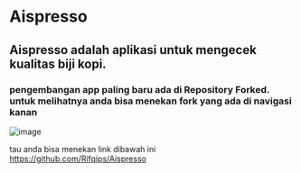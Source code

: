 # Aispresso

## Aispresso adalah aplikasi untuk mengecek kualitas biji kopi.
### pengembangan app paling baru ada di Repository Forked. untuk melihatnya anda bisa menekan fork yang ada di navigasi kanan 
![image](https://github.com/davirudo/Aispresso/assets/83311759/67b6a223-0e6e-46d2-9af3-2cf34fbf44a8)

tau anda bisa menekan link dibawah ini
https://github.com/Rifqips/Aispresso
